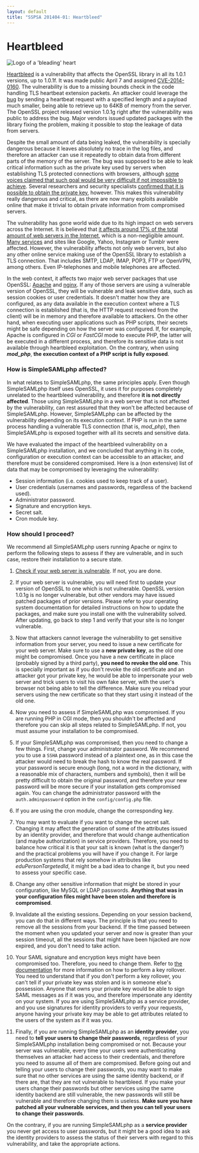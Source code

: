 ```yaml
---
layout: default
title: "SSPSA 201404-01: Heartbleed"
---
```


# Heartbleed

<img src="/res/heartbleed.png" class="right" alt="Logo of a 'bleading' heart">

<a href="http://heartbleed.com">Heartbleed</a> is a vulnerability that affects the OpenSSL library in all its 1.0.1
versions, up to 1.0.1f. It was made public April 7 and assigned
<a href="http://www.cve.mitre.org/cgi-bin/cvename.cgi?name=CVE-2014-0160">CVE-2014-0160</a>. The vulnerability is due
to a missing bounds check in the code handling TLS heartbeat extension packets. An attacker could leverage the
<a href="https://bugzilla.redhat.com/show_bug.cgi?id=1084875">bug</a> by sending a heartbeat request with a specified
length and a payload much smaller, being able to retrieve up to 64KB of memory from the server. The OpenSSL project
released version 1.0.1g right after the vulnerability was public to address the bug. Major vendors issued updated
packages with the library fixing the problem, making it possible to stop the leakage of data from servers.

Despite the small amount of data being leaked, the vulnerability is specially dangerous because it leaves absolutely no
trace in the log files, and therefore an attacker can use it repeatedly to obtain data from different parts of the
memory of the server. The bug was supposed to be able to leak critical information such as the private key used by
servers when establishing TLS protected connections with browsers, although
<a href="http://blog.cloudflare.com/answering-the-critical-question-can-you-get-private-ssl-keys-using-heartbleed">some
voices claimed that such goal would be very difficult if not impossible to achieve</a>. Several researchers and
security specialists <a href="http://blog.cloudflare.com/the-results-of-the-cloudflare-challenge">confirmed that it is
possible to obtain the private key</a>, however. This makes this vulnerability really dangerous and critical, as there
are now many exploits available online that make it trivial to obtain private information from compromised servers.

The vulnerability has gone world wide due to its high impact on web servers across the Internet. It is believed that
<a href="http://news.netcraft.com/archives/2014/04/08/half-a-million-widely-trusted-websites-vulnerable-to-heartbleed-bug.html">it
affects around 17% of the total amount of web servers in the Internet</a>, which is a non-negligible amount.
<a href="http://abcnews.go.com/Business/heartbleed-online-bug/story?id=23256168">Many services</a> and sites like
Google, Yahoo, Instagram or Tumblr were affected. However, the vulnerability affects not only web servers, but also
any other online service making use of the OpenSSL library to establish a TLS connection. That includes SMTP, LDAP,
IMAP, POP3, FTP or OpenVPN, among others. Even IP-telephones and mobile telephones are affected.

In the web context, it affects two major web server packages that use OpenSSL: <a href="http://apache.org/">Apache</a>
and <a href="http://nginx.org/">nginx</a>. If any of those servers are using a vulnerable version of OpenSSL, they
will be vulnerable and leak sensitive data, such as session cookies or user credentials. It doesn't matter how they
are configured, as any data available in the execution context where a TLS connection is established (that is, the
HTTP request received from the client) will be in memory and therefore available to attackers. On the other hand,
when executing user applications such as PHP scripts, their secrets might be safe depending on how the server was
configured. If, for example, Apache is configured in *CGI* or *FastCGI* mode to execute PHP, the latter
will be executed in a different process, and therefore its sensitive data is not available through heartbleed
exploitation. On the contrary, when using ***mod_php***, **the execution context of a PHP script is fully
exposed**.

### How is SimpleSAMLphp affected?

In what relates to SimpleSAMLphp, the same principles apply. Even though SimpleSAMLphp itself uses OpenSSL, it uses it
for purposes completely unrelated to the heartbleed vulnerability, and therefore **it is not directly
affected**. Those using SimpleSAMLphp in a web server that is not affected by the vulnerability, can rest
assured that they won't be affected because of SimpleSAMLphp. However, SimpleSAMLphp can be affected by the
vulnerability depending on its execution context. If PHP is run in the same process handling a vulnerable TLS
connection (that is, *mod_php*), then SimpleSAMLphp is exposed together with all its secrets and sensitive data.

We have evaluated the impact of the heartbleed vulnerability on a SimpleSAMLphp installation, and we concluded that
anything in its code, configuration or execution context can be accessible to an attacker, and therefore must be
considered compromised. Here is a (non extensive) list of data that may be compromised by leveraging the vulnerability:

* Session information (i.e. cookies used to keep track of a user).
* User credentials (usernames and passwords, regardless of the backend used).
* Administrator password.
* Signature and encryption keys.
* Secret salt.
* Cron module key.

### How should I proceed?

We recommend all SimpleSAMLphp users running Apache or nginx to perform the following steps to assess if they
are vulnerable, and in such case, restore their installation to a secure state.

1. <a href="https://lastpass.com/heartbleed/">Check if your web server is vulnerable</a>. If not, you are done.

2. If your web server is vulnerable, you will need first to update your version of OpenSSL to one which is not
 vulnerable. OpenSSL version 1.0.1g is no longer vulnerable, but other vendors may have issued patched packages of
 prior versions. Please refer to your operating system documentation for detailed instructions on how to update the
 packages, and make sure you install one with the vulnerability solved. After updating, go back to step 1 and verify
 that your site is no longer vulnerable.

3. Now that attackers cannot leverage the vulnerability to get sensitive information from your server, you need to
 issue a new certificate for your web server. Make sure to use a **new private key**, as the old one might be
 compromised. Once you have a new certificate in place (probably signed by a third party), **you need to revoke the old
 one**. This is specially important as if you don't revoke the old certificate and an attacker got your private key, he
 would be able to impersonate your web server and trick users to visit his own fake server, with the user's browser not
 being able to tell the difference. Make sure you reload your servers using the new certificate so that they start using
 it instead of the old one.

4. Now you need to assess if SimpleSAMLphp was compromised. If you are running PHP in CGI mode, then you shouldn't be
 affected and therefore you can skip all steps related to SimpleSAMLphp. If not, you must assume your installation to
 be compromised.

5. If your SimpleSAMLphp was compromised, then you need to change a few things. First, change your administrator
 password. We recommend you to use a `SSHA`  password instead of a plaintext one, as in this case the attacker would
 need to break the hash to know the real password. If your password is secure enough (long, not a word in the
 dictionary, with a reasonable mix of characters, numbers and symbols), then it will be pretty difficult to obtain the
 original password, and therefore your new password will be more secure if your installation gets compromised again.
 You can change the administrator password with the `auth.adminpassword` option in the `config/config.php` file.

6. If you are using the cron module, change the corresponding key.

7. You may want to evaluate if you want to change the secret salt. Changing it may affect the generation of some of the
 attributes issued by an identity provider, and therefore that would change authentication (and maybe authorization) in
 service providers. Therefore, you need to balance how critical it is that your salt is known (what is the danger?) and
 the practical problems you will have if you change it. For large production systems that rely somehow in attributes
 like *eduPersonTargetedId*, it might be a bad idea to change it, but you need to assess your specific case.

8. Change any other sensitive information that might be stored in your configuration, like MySQL or LDAP passwords.
 **Anything that was in your configuration files might have been stolen and therefore is compromised**.

9. Invalidate all the existing sessions. Depending on your session backend, you can do that in different ways. The
 principle is that you need to remove all the sessions from your backend. If the time passed between the moment when
 you updated your server and now is greater than your session timeout, all the sessions that might have been hijacked
 are now expired, and you don't need to take action.

10. Your SAML signature and encryption keys might have been compromised too. Therefore, you need to change them. Refer
 to <a href="/docs/stable/saml:keyrollover">the documentation</a> for more information on how to perform a key rollover.
 You need to understand that if you don't perform a key rollover, you can't tell if your private key was stolen and is
 in someone else's possession. Anyone that owns your private key would be able to sign SAML messages as if it was you,
 and therefore impersonate any identity on your system. If you are using SimpleSAMLphp as a service provider, and you
 use signatures for identity providers to verify your requests, anyone having your private key may be able to get
 attributes related to the users of the system as if it was you.

11. Finally, if you are running SimpleSAMLphp as an **identity provider**, you need to **tell your users to change their
 passwords**, regardless of your SimpleSAMLphp installation being compromised or not. Because your server was
 vulnerable, every time your users were authenticating themselves an attacker had access to their credentials, and
 therefore you need to assume all of them are compromised. Before going out and telling your users to change their
 passwords, you may want to make sure that no other services are using the same identity backend, or if there are, that
 they are not vulnerable to heartbleed. If you make your users change their passwords but other services using the same
 identity backend are still vulnerable, the new passwords will still be vulnerable and therefore changing them is
 useless. **Make sure you have patched all your vulnerable services, and then you can tell your users to change their
 passwords**.

 On the contrary, if you are running SimpleSAMLphp as a **service provider** you never get access to user passwords,
 but it might be a good idea to ask the identity providers to assess the status of their servers with regard to this
 vulnerability, and take the appropriate actions.
